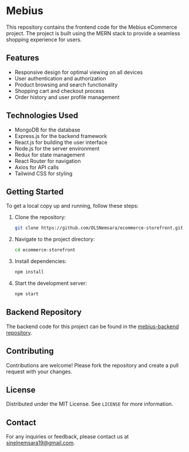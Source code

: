 # Mebius

This repository contains the frontend code for the Mebius eCommerce project. The project is built using the MERN stack to provide a seamless shopping experience for users.

## Features

- Responsive design for optimal viewing on all devices
- User authentication and authorization
- Product browsing and search functionality
- Shopping cart and checkout process
- Order history and user profile management

## Technologies Used

- MongoDB for the database
- Express.js for the backend framework
- React.js for building the user interface
- Node.js for the server environment
- Redux for state management
- React Router for navigation
- Axios for API calls
- Tailwind CSS for styling

## Getting Started

To get a local copy up and running, follow these steps:

1. Clone the repository:
    ```sh
    git clone https://github.com/DLSNemsara/ecommerce-storefront.git
    ```
2. Navigate to the project directory:
    ```sh
    cd ecommerce-storefront
    ```
3. Install dependencies:
    ```sh
    npm install
    ```
4. Start the development server:
    ```sh
    npm start
    ```

## Backend Repository

The backend code for this project can be found in the [mebius-backend repository](https://github.com/DLSNemsara/mebius-backend).

## Contributing

Contributions are welcome! Please fork the repository and create a pull request with your changes.

## License

Distributed under the MIT License. See `LICENSE` for more information.

## Contact

For any inquiries or feedback, please contact us at [sinelnemsara19@gmail.com](mailto:sinelnemsara19@gmail.com).
